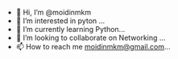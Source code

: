 - 👋 Hi, I’m @moidinmkm
- 👀 I’m interested in pyton  ...
- 🌱 I’m currently learning  Python...
- 💞️ I’m looking to collaborate on Networking ...
- 📫 How to reach me moidinmkm@gmail.com...

<!---
moidinmkm/moidinmkm is a ✨ special ✨ repository because its `README.md` (this file) appears on your GitHub profile.
You can click the Preview link to take a look at your changes.
--->

